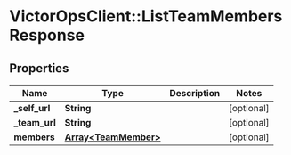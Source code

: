 # VictorOpsClient::ListTeamMembersResponse

## Properties

| Name           | Type                                         | Description | Notes      |
| -------------- | -------------------------------------------- | ----------- | ---------- |
| **\_self_url** | **String**                                   |             | [optional] |
| **\_team_url** | **String**                                   |             | [optional] |
| **members**    | [**Array&lt;TeamMember&gt;**](TeamMember.md) |             | [optional] |
